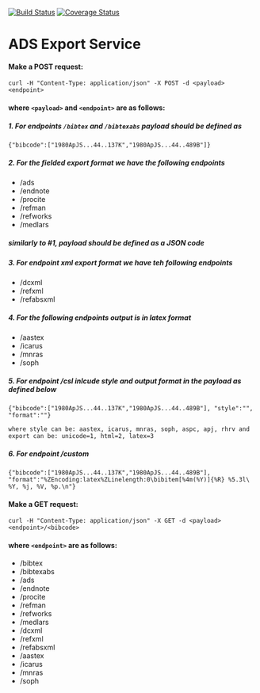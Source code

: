 [![Build Status](https://travis-ci.org/adsabs/export_service.svg?branch=master)](https://travis-ci.org/adsabs/export_service)
[![Coverage Status](https://coveralls.io/repos/adsabs/export_service/badge.svg?branch=master)](https://coveralls.io/r/adsabs/export_service?branch=master)


# ADS Export Service


#### Make a POST request:

`curl -H "Content-Type: application/json" -X POST -d <payload> <endpoint>`


#### where `<payload>` and `<endpoint>` are as follows:


##### 1. For endpoints `/bibtex` and `/bibtexabs` payload should be defined as
    {"bibcode":["1980ApJS...44..137K","1980ApJS...44..489B"]}


##### 2. For the fielded export format we have the following endpoints
* /ads
* /endnote
* /procite
* /refman
* /refworks
* /medlars
##### similarly to #1, payload should be defined as a JSON code


##### 3. For endpoint xml export format we have teh following endpoints
* /dcxml
* /refxml
* /refabsxml


##### 4. For the following endpoints output is in latex format
* /aastex
* /icarus
* /mnras
* /soph


##### 5. For endpoint /csl inlcude style and output format in the payload as defined below

    {"bibcode":["1980ApJS...44..137K","1980ApJS...44..489B"], "style":"", "format":""}

    where style can be: aastex, icarus, mnras, soph, aspc, apj, rhrv and export can be: unicode=1, html=2, latex=3


##### 6. For endpoint /custom

    {"bibcode":["1980ApJS...44..137K","1980ApJS...44..489B"], "format":"%ZEncoding:latex%ZLinelength:0\bibitem[%4m(%Y)]{%R} %5.3l\ %Y, %j, %V, %p.\n"}



#### Make a GET request:

`curl -H "Content-Type: application/json" -X GET -d <payload> <endpoint>/<bibcode>`


#### where `<endpoint>` are as follows:
* /bibtex
* /bibtexabs
* /ads
* /endnote
* /procite
* /refman
* /refworks
* /medlars
* /dcxml
* /refxml
* /refabsxml
* /aastex
* /icarus
* /mnras
* /soph
